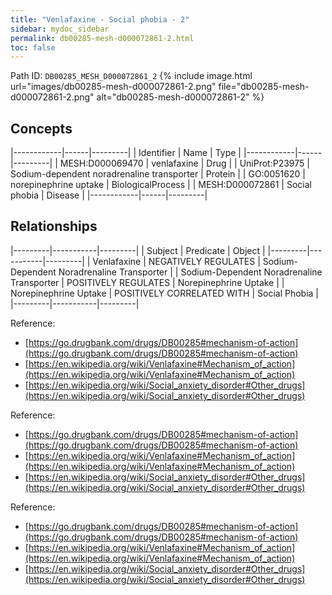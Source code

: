 ```yaml
---
title: "Venlafaxine - Social phobia - 2"
sidebar: mydoc_sidebar
permalink: db00285-mesh-d000072861-2.html
toc: false 
---
```



Path ID: `DB00285_MESH_D000072861_2`
{% include image.html url="images/db00285-mesh-d000072861-2.png" file="db00285-mesh-d000072861-2.png" alt="db00285-mesh-d000072861-2" %}

## Concepts

|------------|------|---------|
| Identifier | Name | Type    |
|------------|------|---------|
| MESH:D000069470 | venlafaxine | Drug |
| UniProt:P23975 | Sodium-dependent noradrenaline transporter | Protein |
| GO:0051620 | norepinephrine uptake | BiologicalProcess |
| MESH:D000072861 | Social phobia | Disease |
|------------|------|---------|

## Relationships

|---------|-----------|---------|
| Subject | Predicate | Object  |
|---------|-----------|---------|
| Venlafaxine | NEGATIVELY REGULATES | Sodium-Dependent Noradrenaline Transporter |
| Sodium-Dependent Noradrenaline Transporter | POSITIVELY REGULATES | Norepinephrine Uptake |
| Norepinephrine Uptake | POSITIVELY CORRELATED WITH | Social Phobia |
|---------|-----------|---------|

Reference: 
  - [https://go.drugbank.com/drugs/DB00285#mechanism-of-action](https://go.drugbank.com/drugs/DB00285#mechanism-of-action)
  - [https://en.wikipedia.org/wiki/Venlafaxine#Mechanism_of_action](https://en.wikipedia.org/wiki/Venlafaxine#Mechanism_of_action)
  - [https://en.wikipedia.org/wiki/Social_anxiety_disorder#Other_drugs](https://en.wikipedia.org/wiki/Social_anxiety_disorder#Other_drugs)

Reference: 
  - [https://go.drugbank.com/drugs/DB00285#mechanism-of-action](https://go.drugbank.com/drugs/DB00285#mechanism-of-action)
  - [https://en.wikipedia.org/wiki/Venlafaxine#Mechanism_of_action](https://en.wikipedia.org/wiki/Venlafaxine#Mechanism_of_action)
  - [https://en.wikipedia.org/wiki/Social_anxiety_disorder#Other_drugs](https://en.wikipedia.org/wiki/Social_anxiety_disorder#Other_drugs)

Reference: 
  - [https://go.drugbank.com/drugs/DB00285#mechanism-of-action](https://go.drugbank.com/drugs/DB00285#mechanism-of-action)
  - [https://en.wikipedia.org/wiki/Venlafaxine#Mechanism_of_action](https://en.wikipedia.org/wiki/Venlafaxine#Mechanism_of_action)
  - [https://en.wikipedia.org/wiki/Social_anxiety_disorder#Other_drugs](https://en.wikipedia.org/wiki/Social_anxiety_disorder#Other_drugs)
